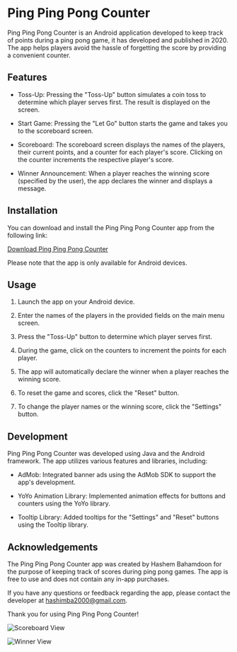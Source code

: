 # Ping Ping Pong Counter

Ping Ping Pong Counter is an Android application developed to keep track of points during a ping pong game, it has developed and published in 2020. The app helps players avoid the hassle of forgetting the score by providing a convenient counter.

## Features

- Toss-Up: Pressing the "Toss-Up" button simulates a coin toss to determine which player serves first. The result is displayed on the screen.

- Start Game: Pressing the "Let Go" button starts the game and takes you to the scoreboard screen.

- Scoreboard: The scoreboard screen displays the names of the players, their current points, and a counter for each player's score. Clicking on the counter increments the respective player's score.

- Winner Announcement: When a player reaches the winning score (specified by the user), the app declares the winner and displays a message.

## Installation

You can download and install the Ping Ping Pong Counter app from the following link:

[Download Ping Ping Pong Counter](https://play.google.com/store/apps/details?id=com.HashimBa.pingpongcounter&hl=en_US&gl=US)

Please note that the app is only available for Android devices.

## Usage

1. Launch the app on your Android device.

2. Enter the names of the players in the provided fields on the main menu screen.

3. Press the "Toss-Up" button to determine which player serves first.

4. During the game, click on the counters to increment the points for each player.

5. The app will automatically declare the winner when a player reaches the winning score.

6. To reset the game and scores, click the "Reset" button.

7. To change the player names or the winning score, click the "Settings" button.

## Development

Ping Ping Pong Counter was developed using Java and the Android framework. The app utilizes various features and libraries, including:

- AdMob: Integrated banner ads using the AdMob SDK to support the app's development.

- YoYo Animation Library: Implemented animation effects for buttons and counters using the YoYo library.

- Tooltip Library: Added tooltips for the "Settings" and "Reset" buttons using the Tooltip library.

## Acknowledgements

The Ping Ping Pong Counter app was created by Hashem Bahamdoon for the purpose of keeping track of scores during ping pong games. The app is free to use and does not contain any in-app purchases.

If you have any questions or feedback regarding the app, please contact the developer at [hashimba2000@gmail.com](mailto:hashimba2000@gmail.com).

Thank you for using Ping Ping Pong Counter!

![Scoreboard View](https://play-lh.googleusercontent.com/J1jhJiqUzmt2Hejf1UPwoo49jWNP3nRcIHS28adwAV5rm4i6kgCbn7SU3GdnRJK-Rck=w2560-h1440-rw)

![Winner View](https://play-lh.googleusercontent.com/C_Fe1RP7fe95Zjh4r4RhEkInRTLTis-1PTVHXrlSxIFgrsEDKgHiwSyv5f-tK-vRaw=w2560-h1440-rw)
